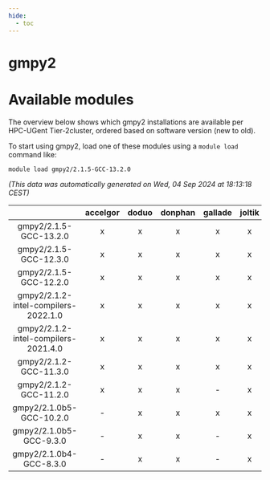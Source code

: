 ```yaml
---
hide:
  - toc
---
```


gmpy2
=====

# Available modules


The overview below shows which gmpy2 installations are available per HPC-UGent Tier-2cluster, ordered based on software version (new to old).

To start using gmpy2, load one of these modules using a `module load` command like:

```shell
module load gmpy2/2.1.5-GCC-13.2.0
```

*(This data was automatically generated on Wed, 04 Sep 2024 at 18:13:18 CEST)*  

| |accelgor|doduo|donphan|gallade|joltik|shinx|skitty|
| :---: | :---: | :---: | :---: | :---: | :---: | :---: | :---: |
|gmpy2/2.1.5-GCC-13.2.0|x|x|x|x|x|-|x|
|gmpy2/2.1.5-GCC-12.3.0|x|x|x|x|x|x|x|
|gmpy2/2.1.5-GCC-12.2.0|x|x|x|x|x|-|x|
|gmpy2/2.1.2-intel-compilers-2022.1.0|x|x|x|x|x|-|x|
|gmpy2/2.1.2-intel-compilers-2021.4.0|x|x|x|x|x|-|x|
|gmpy2/2.1.2-GCC-11.3.0|x|x|x|x|x|-|x|
|gmpy2/2.1.2-GCC-11.2.0|x|x|x|-|x|-|x|
|gmpy2/2.1.0b5-GCC-10.2.0|-|x|x|x|x|-|x|
|gmpy2/2.1.0b5-GCC-9.3.0|-|x|x|-|x|-|x|
|gmpy2/2.1.0b4-GCC-8.3.0|-|x|x|-|x|-|x|
